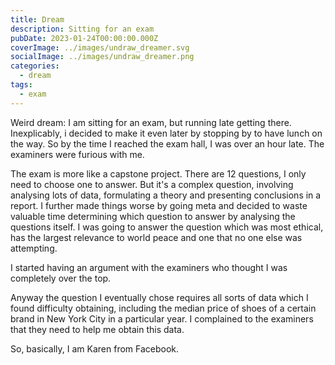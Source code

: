 ```yaml
---
title: Dream
description: Sitting for an exam
pubDate: 2023-01-24T00:00:00.000Z
coverImage: ../images/undraw_dreamer.svg
socialImage: ../images/undraw_dreamer.png
categories:
  - dream
tags:
  - exam
---
```


Weird dream: I am sitting for an exam, but running late getting there. Inexplicably, i decided to make it even later by stopping by to have lunch on the way. So by the time I reached the exam hall, I was over an hour late. The examiners were furious with me.

The exam is more like a capstone project. There are 12 questions, I only need to choose one to answer. But it's a complex question, involving analysing lots of data, formulating a theory and presenting conclusions in a report. I further made things worse by going meta and decided to waste valuable time determining which question to answer by analysing the questions itself. I was going to answer the question which was most ethical, has the largest relevance to world peace and one that no one else was attempting.

I started having an argument with the examiners who thought I was completely over the top.

Anyway the question I eventually chose requires all sorts of data which I found difficulty obtaining, including the median price of shoes of a certain brand in New York City in a particular year. I complained to the examiners that they need to help me obtain this data.

So, basically, I am Karen from Facebook.
